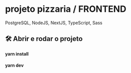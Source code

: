 # projeto pizzaria / FRONTEND
PostgreSQL, NodeJS, NextJS, TypeScript, Sass


## 🛠️ Abrir e rodar o projeto
#### yarn install
#### yarn dev
